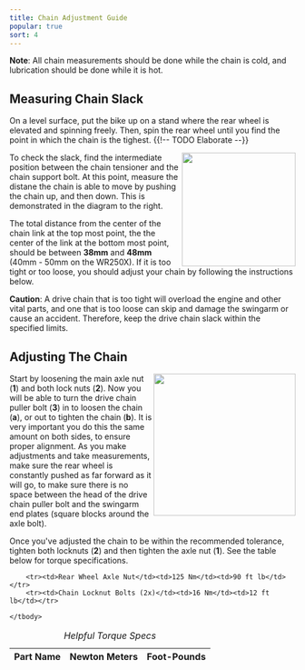 ```yaml
---
title: Chain Adjustment Guide
popular: true
sort: 4
---
```


<div class='alert alert-info'>
	<strong>Note</strong>: All chain measurements should be done while the chain is cold, and lubrication should be done while it is hot.
</div>

## Measuring Chain Slack

On a level surface, put the bike up on a stand where the rear wheel is elevated and spinning freely. Then, spin the rear wheel until you find the point in which the chain is the tighest. {{!-- TODO Elaborate --}}

<a href='{{ site.STATIC }}articles/chain-slack-measurement.jpg' data-featherlight='{{ site.STATIC }}articles/chain-slack-measurement.jpg' target='_blank'>
	<img src='{{ site.STATIC }}articles/chain-slack-measurement.jpg' align='right' width='200px'/>
</a>

To check the slack, find the intermediate position between the chain tensioner and the chain support bolt. At this point, measure the distane the chain is able to move by pushing the chain up, and then down. This is demonstrated in the diagram to the right.

The total distance from the center of the chain link at the top most point, the the center of the link at the bottom most point, should be between **38mm** and **48mm** (40mm - 50mm on the WR250X). If it is too tight or too loose, you should adjust your chain by following the instructions below.

<div class='alert alert-warning'>
	<strong>Caution</strong>: A drive chain that is too tight will overload the engine and other vital parts, and one that is too loose can skip and damage the swingarm or cause an accident. Therefore, keep the drive chain slack within the specified limits.
</div>


## Adjusting The Chain

<a href='{{ site.STATIC }}articles/chain-adjustment.jpg' data-featherlight='{{ site.STATIC }}articles/chain-adjustment.jpg' target='_blank'>
	<img src='{{ site.STATIC }}articles/chain-adjustment.jpg' align='right' width='250px'/>
</a>

Start by loosening the main axle nut (**1**) and both lock nuts (**2**). Now you will be able to turn the drive chain puller bolt (**3**) in to loosen the chain (**a**), or out to tighten the chain (**b**). It is very important you do this the same amount on both sides, to ensure proper alignment. As you make adjustments and take measurements, make sure the rear wheel is constantly pushed as far forward as it will go, to make sure there is no space between the head of the drive chain puller bolt and the swingarm end plates (square blocks around the axle bolt).

Once you've adjusted the chain to be within the recommended tolerance, tighten both locknuts (**2**) and then tighten the axle nut (**1**). See the table below for torque specifications.

<table class='table table-striped data-table'>
	<caption><em>Helpful Torque Specs</em></caption>
	<thead>
		<tr>
			<th>Part Name</th>
			<th>Newton Meters</th>
			<th>Foot-Pounds</th>
		</tr>
	</thead>
	<tbody>
		
		<tr><td>Rear Wheel Axle Nut</td><td>125 Nm</td><td>90 ft lb</td></tr>
		<tr><td>Chain Locknut Bolts (2x)</td><td>16 Nm</td><td>12 ft lb</td></tr>
		
	</tbody>
</table>
